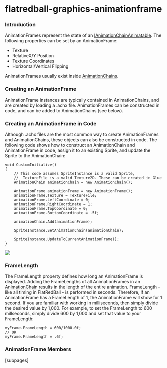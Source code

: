 # flatredball-graphics-animationframe

### Introduction

AnimationFrames represent the state of an [IAnimationChainAnimatable](../../../../../../frb/docs/index.php). The following properties can be set by an AnimationFrame:

* Texture
* RelativeX/Y Position
* Texture Coordinates
* Horizontal/Vertical Flipping

AnimationFrames usually exist inside [AnimationChains](../../../../../../frb/docs/index.php).

### Creating an AnimationFrame

AnimationFrame instances are typically contained in AnimationChains, and are created by loading a .achx file. AnimationFrames can be constructed in code, and can be added to AnimationChains (see below).

### Creating an AnimationFrame in Code

Although .achx files are the most common way to create AnimationFrames and AnimationChains, these objects can also be constructed in code. The following code shows how to construct an AnimationChain and AnimationFrame in code, assign it to an existing Sprite, and update the Sprite to the AnimationChain:

```lang:c#
void CustomInitialize()
{
    // This code assumes SpriteInstance is a valid Sprite,
    //  TextureFile is a valid Texture2D. These can be created in Glue
    AnimationChain animationChain = new AnimationChain();

    AnimationFrame animationFrame = new AnimationFrame();
    animationFrame.Texture = TextureFile;
    animationFrame.LeftCoordinate = 0;
    animationFrame.RightCoordinate = 1;
    animationFrame.TopCoordinate = 0;
    animationFrame.BottomCoordinate = .5f;

    animationChain.Add(animationFrame);

    SpriteInstance.SetAnimationChain(animationChain);

    SpriteInstance.UpdateToCurrentAnimationFrame();
}
```

![](../../../../../../media/2017-05-img\_591e26d7460e5.png)

### FrameLength

The FrameLength property defines how long an AnimationFrame is displayed. Adding the FrameLengths of all AnimationFrames in an [AnimationChain](../../../../../../frb/docs/index.php) results in the length of the entire animation. FrameLength - like all timing in FlatRedBall - is performed in seconds. Therefore, if an AnimationFrame has a FrameLength of 1, the AnimationFrame will show for 1 second. If you are familiar with working in milliseconds, then simply divide the desired value by 1,000. For example, to set the FrameLength to 600 millseconds, simply divide 600 by 1,000 and set that value to your FrameLength:

```
myFrame.FrameLength = 600/1000.0f;
// OR
myFrame.FrameLength = .6f;
```

### &#x20;AnimationFrame Members

\[subpages]
